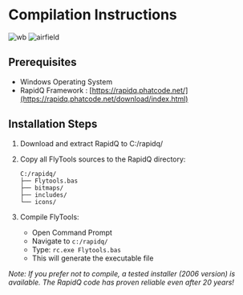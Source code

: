 # Compilation Instructions
![wb](https://github.com/user-attachments/assets/c2a43db5-3670-48f1-be68-e2268c3e837e)
![airfield](https://github.com/user-attachments/assets/6992c8bb-b6c2-4e42-9ed1-7c6b4b174b2b)

## Prerequisites
- Windows Operating System
- RapidQ Framework : [https://rapidq.phatcode.net/](https://rapidq.phatcode.net/download/index.html)

## Installation Steps

1. Download and extract RapidQ to C:/rapidq/

2. Copy all FlyTools sources to the RapidQ directory:
   ```
   C:/rapidq/
   ├── Flytools.bas
   ├── bitmaps/
   ├── includes/
   └── icons/
   ```

3. Compile FlyTools:
   - Open Command Prompt
   - Navigate to `c:/rapidq/`
   - Type: `rc.exe Flytools.bas`
   - This will generate the executable file

*Note: If you prefer not to compile, a tested installer (2006 version) is available. The RapidQ code has proven reliable even after 20 years!*
